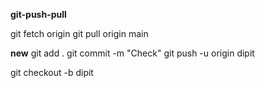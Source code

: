 **git-push-pull**

git fetch origin
git pull origin main


**new**
git add .
git commit -m "Check"
git push -u origin dipit


git checkout -b dipit